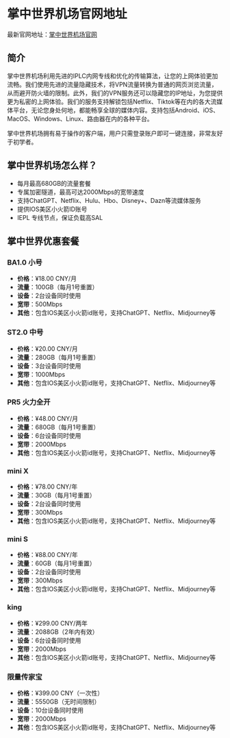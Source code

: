 # 掌中世界机场官网地址

最新官网地址：[掌中世界机场官网](https://zzsj.vip/#/register?code=p3r4G5Ng)


## 简介
掌中世界机场利用先进的IPLC内网专线和优化的传输算法，让您的上网体验更加流畅。我们使用先进的流量隐藏技术，将VPN流量转换为普通的网页浏览流量，从而避开防火墙的限制。此外，我们的VPN服务还可以隐藏您的IP地址，为您提供更为私密的上网体验。我们的服务支持解锁包括Netflix、Tiktok等在内的各大流媒体平台，无论您身处何地，都能畅享全球的媒体内容。支持包括Android、iOS、MacOS、Windows、Linux、路由器在内的各种平台。

掌中世界机场拥有易于操作的客户端，用户只需登录账户即可一键连接，非常友好于初学者。

## 掌中世界机场怎么样？

- 每月最高680GB的流量套餐
- 专属加密隧道，最高可达2000Mbps的宽带速度
- 支持ChatGPT、Netflix、Hulu、Hbo、Disney+、Dazn等流媒体服务
- 提供IOS美区小火箭ID账号
- IEPL 专线节点，保证负载高SAL

## 掌中世界优惠套餐

### BA1.0 小号
- **价格**：¥18.00 CNY/月
- **流量**：100GB（每月1号重置）
- **设备**：2台设备同时使用
- **宽带**：500Mbps
- **其他**：包含IOS美区小火箭id账号，支持ChatGPT、Netflix、Midjourney等

### ST2.0 中号
- **价格**：¥20.00 CNY/月
- **流量**：280GB（每月1号重置）
- **设备**：3台设备同时使用
- **宽带**：1000Mbps
- **其他**：包含IOS美区小火箭id账号，支持ChatGPT、Netflix、Midjourney等

### PR5 火力全开
- **价格**：¥48.00 CNY/月
- **流量**：680GB（每月1号重置）
- **设备**：6台设备同时使用
- **宽带**：2000Mbps
- **其他**：包含IOS美区小火箭id账号，支持ChatGPT、Netflix、Midjourney等

### mini X
- **价格**：¥78.00 CNY/年
- **流量**：30GB（每月1号重置）
- **设备**：2台设备同时使用
- **宽带**：300Mbps
- **其他**：包含IOS美区小火箭id账号，支持ChatGPT、Netflix、Midjourney等

### mini S
- **价格**：¥88.00 CNY/年
- **流量**：60GB（每月1号重置）
- **设备**：2台设备同时使用
- **宽带**：300Mbps
- **其他**：包含IOS美区小火箭id账号，支持ChatGPT、Netflix、Midjourney等

### king
- **价格**：¥299.00 CNY/两年
- **流量**：2088GB（2年内有效）
- **设备**：6台设备同时使用
- **宽带**：2000Mbps
- **其他**：包含IOS美区小火箭id账号，支持ChatGPT、Netflix、Midjourney等

### 限量传家宝
- **价格**：¥399.00 CNY（一次性）
- **流量**：5550GB（无时间限制）
- **设备**：10台设备同时使用
- **宽带**：2000Mbps
- **其他**：包含IOS美区小火箭id账号，支持ChatGPT、Netflix、Midjourney等

